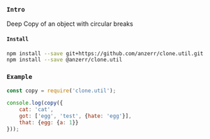 
### `Intro`
Deep Copy of an object with circular breaks

#### `Install`
``` bash
npm install --save git+https://github.com/anzerr/clone.util.git
npm install --save @anzerr/clone.util
```

### `Example`
``` javascript
const copy = require('clone.util');

console.log(copy({
	cat: 'cat',
	got: ['egg', 'test', {hate: 'egg'}],
	that: {egg: {a: 1}}
}));
```
